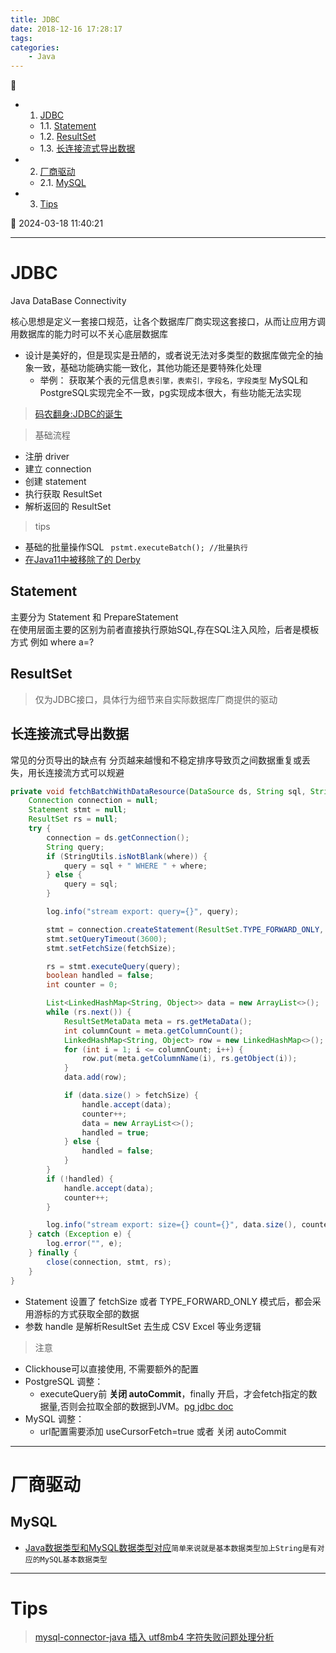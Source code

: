 ```yaml
---
title: JDBC
date: 2018-12-16 17:28:17
tags: 
categories: 
    - Java
---
```


💠

- 1. [JDBC](#jdbc)
    - 1.1. [Statement](#statement)
    - 1.2. [ResultSet](#resultset)
    - 1.3. [长连接流式导出数据](#长连接流式导出数据)
- 2. [厂商驱动](#厂商驱动)
    - 2.1. [MySQL](#mysql)
- 3. [Tips](#tips)

💠 2024-03-18 11:40:21
****************************************
# JDBC
Java DataBase Connectivity

核心思想是定义一套接口规范，让各个数据库厂商实现这套接口，从而让应用方调用数据库的能力时可以不关心底层数据库
- 设计是美好的，但是现实是丑陋的，或者说无法对多类型的数据库做完全的抽象一致，基础功能确实能一致化，其他功能还是要特殊化处理
    - 举例： 获取某个表的元信息`表引擎，表索引，字段名，字段类型` MySQL和PostgreSQL实现完全不一致，pg实现成本很大，有些功能无法实现

> [码农翻身:JDBC的诞生](https://mp.weixin.qq.com/s?__biz=MzAxOTc0NzExNg==&mid=2665513438&idx=1&sn=2967d595bb7d4ffdd2dacd3ab7501bbd&chksm=80d6799db7a1f08b27dc97650434fb2fc0e2570628945db99d9300a99e52828fd05c42fdb441&scene=21#wechat_redirect)

> 基础流程
- 注册 driver
- 建立 connection
- 创建 statement
- 执行获取 ResultSet
- 解析返回的 ResultSet

> tips
- 基础的批量操作SQL ` pstmt.executeBatch(); //批量执行`
- [在Java11中被移除了的 Derby](http://db.apache.org/derby/derby_comm.html)

## Statement
主要分为 Statement 和 PrepareStatement  
在使用层面主要的区别为前者直接执行原始SQL,存在SQL注入风险，后者是模板方式 例如 where a=? 

## ResultSet
> 仅为JDBC接口，具体行为细节来自实际数据库厂商提供的驱动

## 长连接流式导出数据
常见的分页导出的缺点有 分页越来越慢和不稳定排序导致页之间数据重复或丢失，用长连接流方式可以规避

```java
private void fetchBatchWithDataResource(DataSource ds, String sql, String where, int fetchSize, Consumer<List<LinkedHashMap<String, Object>>> handle) {
    Connection connection = null;
    Statement stmt = null;
    ResultSet rs = null;
    try {
        connection = ds.getConnection();
        String query;
        if (StringUtils.isNotBlank(where)) {
            query = sql + " WHERE " + where;
        } else {
            query = sql;
        }

        log.info("stream export: query={}", query);

        stmt = connection.createStatement(ResultSet.TYPE_FORWARD_ONLY, ResultSet.CONCUR_READ_ONLY);
        stmt.setQueryTimeout(3600);
        stmt.setFetchSize(fetchSize);

        rs = stmt.executeQuery(query);
        boolean handled = false;
        int counter = 0;

        List<LinkedHashMap<String, Object>> data = new ArrayList<>();
        while (rs.next()) {
            ResultSetMetaData meta = rs.getMetaData();
            int columnCount = meta.getColumnCount();
            LinkedHashMap<String, Object> row = new LinkedHashMap<>();
            for (int i = 1; i <= columnCount; i++) {
                row.put(meta.getColumnName(i), rs.getObject(i));
            }
            data.add(row);

            if (data.size() > fetchSize) {
                handle.accept(data);
                counter++;
                data = new ArrayList<>();
                handled = true;
            } else {
                handled = false;
            }
        }
        if (!handled) {
            handle.accept(data);
            counter++;
        }

        log.info("stream export: size={} count={}", data.size(), counter);
    } catch (Exception e) {
        log.error("", e);
    } finally {
        close(connection, stmt, rs);
    }
}
```
- Statement 设置了 fetchSize 或者 TYPE_FORWARD_ONLY 模式后，都会采用游标的方式获取全部的数据
- 参数 handle 是解析ResultSet 去生成 CSV Excel 等业务逻辑

> 注意
- Clickhouse可以直接使用, 不需要额外的配置
- PostgreSQL 调整：
    - executeQuery前 **关闭 autoCommit**，finally 开启，才会fetch指定的数据量,否则会拉取全部的数据到JVM。[pg jdbc doc](https://jdbc.postgresql.org/documentation/head/connect.html#connection-parameters)
- MySQL 调整：
    - url配置需要添加 useCursorFetch=true 或者 关闭 autoCommit 

************************
# 厂商驱动
## MySQL

- [Java数据类型和MySQL数据类型对应](https://dev.mysql.com/doc/connector-j/5.1/en/connector-j-reference-type-conversions.html)`简单来说就是基本数据类型加上String是有对应的MySQL基本数据类型`

************************

# Tips
> [mysql-connector-java 插入 utf8mb4 字符失败问题处理分析](https://blog.arstercz.com/mysql-connector-java-%e6%8f%92%e5%85%a5-utf8mb4-%e5%ad%97%e7%ac%a6%e5%a4%b1%e8%b4%a5%e9%97%ae%e9%a2%98%e5%a4%84%e7%90%86%e5%88%86%e6%9e%90/)

